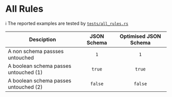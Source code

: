 # All Rules

:information_source: The reported examples are tested by [`tests/all_rules.rs`](https://github.com/macisamuele/jsonschema-equivalent/blob/master/tests/all_rules.rs)

<!--
    Please do not change the strucutre of the table and/or introduce pipes (`|`) in the table rows.
    Pipes are allowed/required only to read the line.

    This is required as we're verifying the examples via the test.

    Few extra notes:
    * Do not modify/remove the TABLE START and END comment lines
    * Each example should be reported on a single line
      (as the test process the input line by line)
    * Ensure that the JSON Schema are wrapped by backquotes (`)
      due to syntax highlighting
-->
<!-- TABLE START -->
| Desciption | JSON Schema | Optimised JSON Schema |
|-|:-:|:-:|
| A non schema passses untouched | `1` | `1` |
| A boolean schema passes untouched (1) | `true` | `true` |
| A boolean schema passes untouched (2) | `false` | `false` |
<!-- TABLE END -->
